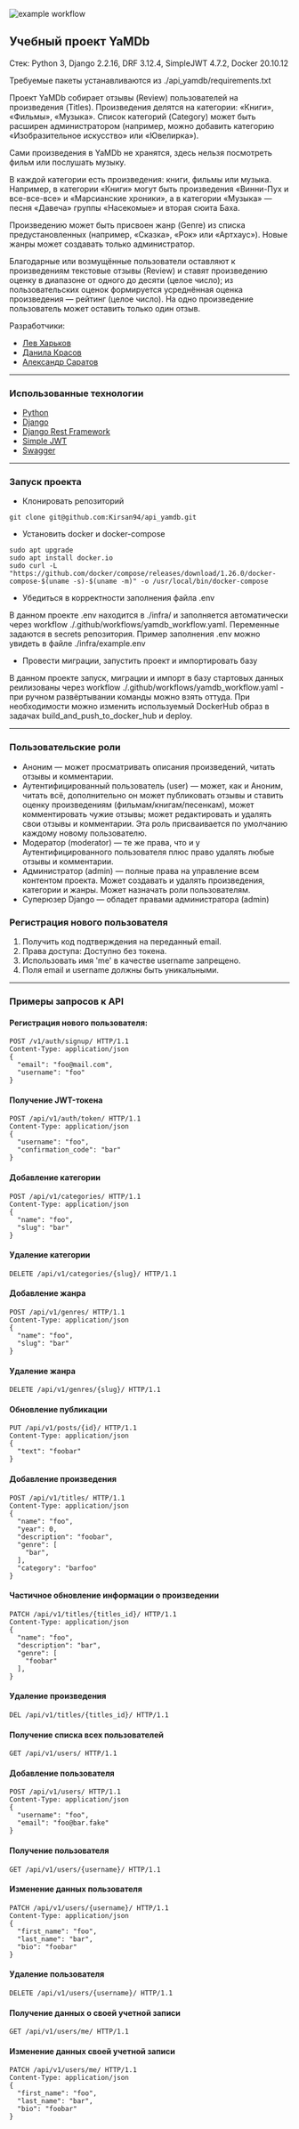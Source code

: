 ![example workflow](https://github.com/kirsan94/yamdb_final/actions/workflows/yamdb_workflow.yml/badge.svg)
## Учебный проект YaMDb

Стек: Python 3, Django 2.2.16, DRF 3.12.4, SimpleJWT 4.7.2, Docker 20.10.12

Требуемые пакеты устанавливаются из ./api_yamdb/requirements.txt

Проект YaMDb собирает отзывы (Review) пользователей на произведения (Titles). Произведения делятся на категории: «Книги», «Фильмы», «Музыка». Список категорий (Category) может быть расширен администратором (например, можно добавить категорию «Изобразительное искусство» или «Ювелирка»).

Сами произведения в YaMDb не хранятся, здесь нельзя посмотреть фильм или послушать музыку.

В каждой категории есть произведения: книги, фильмы или музыка. Например, в категории «Книги» могут быть произведения «Винни-Пух и все-все-все» и «Марсианские хроники», а в категории «Музыка» — песня «Давеча» группы «Насекомые» и вторая сюита Баха.

Произведению может быть присвоен жанр (Genre) из списка предустановленных (например, «Сказка», «Рок» или «Артхаус»). Новые жанры может создавать только администратор.

Благодарные или возмущённые пользователи оставляют к произведениям текстовые отзывы (Review) и ставят произведению оценку в диапазоне от одного до десяти (целое число); из пользовательских оценок формируется усреднённая оценка произведения — рейтинг (целое число). На одно произведение пользователь может оставить только один отзыв.

Разработчики:
- [Лев Харьков](https://github.com/Kirsan94)
- [Данила Красов](https://github.com/Fr0stFree)
- [Александр Саратов](https://github.com/F1rebeard)
---
### Использованные технологии
- [Python](https://github.com/python)
- [Django](https://github.com/django/django)
- [Django Rest Framework](https://github.com/encode/django-rest-framework)
- [Simple JWT](https://github.com/jazzband/djangorestframework-simplejwt)
- [Swagger](https://github.com/axnsan12/drf-yasg)
---
### Запуск проекта
- Клонировать репозиторий
```
git clone git@github.com:Kirsan94/api_yamdb.git
```
- Установить docker и docker-compose
```
sudo apt upgrade
sudo apt install docker.io 
sudo curl -L "https://github.com/docker/compose/releases/download/1.26.0/docker-compose-$(uname -s)-$(uname -m)" -o /usr/local/bin/docker-compose
```
- Убедиться в корректности заполнения файла .env

В данном проекте .env находится в ./infra/ и заполняется автоматически через workflow ./.github/workflows/yamdb_workflow.yaml. Переменные задаются в secrets репозитория.
Пример заполнения .env можно увидеть в файле ./infra/example.env
- Провести миграции, запустить проект и импортировать базу

В данном проекте запуск, миграции и импорт в базу стартовых данных реилизованы через workflow ./.github/workflows/yamdb_workflow.yaml - при ручном развёртывании команды можно взять оттуда.
При необходимости можно изменить используемый DockerHub образ в задачах build_and_push_to_docker_hub и deploy.

---
### Пользовательские роли
- Аноним — может просматривать описания произведений, читать отзывы и комментарии.
- Аутентифицированный пользователь (user) — может, как и Аноним, читать всё, дополнительно он может публиковать отзывы и ставить оценку произведениям (фильмам/книгам/песенкам), может комментировать чужие отзывы; может редактировать и удалять свои отзывы и комментарии. Эта роль присваивается по умолчанию каждому новому пользователю.
- Модератор (moderator) — те же права, что и у Аутентифицированного пользователя плюс право удалять любые отзывы и комментарии.
- Администратор (admin) — полные права на управление всем контентом проекта. Может создавать и удалять произведения, категории и жанры. Может назначать роли пользователям.
- Суперюзер Django — обладет правами администратора (admin)

### Регистрация нового пользователя
1. Получить код подтверждения на переданный email.
2. Права доступа: Доступно без токена.
3. Использовать имя 'me' в качестве username запрещено.
4. Поля email и username должны быть уникальными.
---
### Примеры запросов к API
#### Регистрация нового пользователя:
```
POST /v1/auth/signup/ HTTP/1.1
Content-Type: application/json
{
  "email": "foo@mail.com",
  "username": "foo"
}
```
#### Получение JWT-токена
```
POST /api/v1/auth/token/ HTTP/1.1
Content-Type: application/json
{
  "username": "foo",
  "confirmation_code": "bar"
}
```
#### Добавление категории
```
POST /api/v1/categories/ HTTP/1.1
Content-Type: application/json
{
  "name": "foo",
  "slug": "bar"
}
```
#### Удаление категории
```
DELETE /api/v1/categories/{slug}/ HTTP/1.1
```
#### Добавление жанра
```
POST /api/v1/genres/ HTTP/1.1
Content-Type: application/json
{
  "name": "foo",
  "slug": "bar"
}
```
#### Удаление жанра
```
DELETE /api/v1/genres/{slug}/ HTTP/1.1
```
#### Обновление публикации
```
PUT /api/v1/posts/{id}/ HTTP/1.1
Content-Type: application/json
{
  "text": "foobar"
}
```
#### Добавление произведения
```
POST /api/v1/titles/ HTTP/1.1
Content-Type: application/json
{
  "name": "foo",
  "year": 0,
  "description": "foobar",
  "genre": [
    "bar",
  ],
  "category": "barfoo"
}
```
#### Частичное обновление информации о произведении
```
PATCH /api/v1/titles/{titles_id}/ HTTP/1.1
Content-Type: application/json
{
  "name": "foo",
  "description": "bar",
  "genre": [
    "foobar"
  ],
}
```
#### Удаление произведения
```
DEL /api/v1/titles/{titles_id}/ HTTP/1.1
```
#### Получение списка всех пользователей
```
GET /api/v1/users/ HTTP/1.1
```
#### Добавление пользователя
```
POST /api/v1/users/ HTTP/1.1
Content-Type: application/json
{
  "username": "foo",
  "email": "foo@bar.fake"
}
```
#### Получение пользователя
```
GET /api/v1/users/{username}/ HTTP/1.1
```
#### Изменение данных пользователя
```
PATCH /api/v1/users/{username}/ HTTP/1.1
Content-Type: application/json
{
  "first_name": "foo",
  "last_name": "bar",
  "bio": "foobar"
}
```
#### Удаление пользователя
```
DELETE /api/v1/users/{username}/ HTTP/1.1
```
#### Получение данных о своей учетной записи
```
GET /api/v1/users/me/ HTTP/1.1
```
#### Изменение данных своей учетной записи
```
PATCH /api/v1/users/me/ HTTP/1.1
Content-Type: application/json
{
  "first_name": "foo",
  "last_name": "bar",
  "bio": "foobar"
}
```
